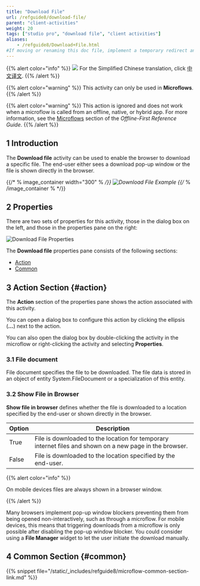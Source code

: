 ```yaml
---
title: "Download File"
url: /refguide8/download-file/
parent: "client-activities"
weight: 20
tags: ["studio pro", "download file", "client activities"]
aliases:
    - /refguide8/Download+File.html
#If moving or renaming this doc file, implement a temporary redirect and let the respective team know they should update the URL in the product. See Mapping to Products for more details.
---
```


{{% alert color="info" %}}
<img src="/attachments/china.png" style="display: inline-block; margin: 0" /> For the Simplified Chinese translation, click [中文译文](https://cdn.mendix.tencent-cloud.com/documentation/refguide8/download-file.pdf).
{{% /alert %}}

{{% alert color="warning" %}}
This activity can only be used in **Microflows**.
{{% /alert %}}

{{% alert color="warning" %}}
This action is ignored and does not work when a microflow is called from an offline, native, or hybrid app. For more information, see the [Microflows](/refguide8/offline-first/#microflows) section of the *Offline-First Reference Guide*.
{{% /alert %}}

## 1 Introduction

The **Download file** activity can be used to enable the browser to download a specific file. The end-user either sees a download pop-up window or the file is shown directly in the browser.

{{/* % image_container width="300" % */}}
![Download File Example](/attachments/refguide8/modeling/application-logic/activities/client-activities/download-file/download-file.png)
{{/* % /image_container % */}}

## 2 Properties

There are two sets of properties for this activity, those in the dialog box on the left, and those in the properties pane on the right:

![Download File Properties](/attachments/refguide8/modeling/application-logic/activities/client-activities/download-file/download-file-properties.png)

The **Download file** properties pane consists of the following sections:

* [Action](#action)
* [Common](#common)

## 3 Action Section {#action}

The **Action** section of the properties pane shows the action associated with this activity.

You can open a dialog box to configure this action by clicking the ellipsis (**…**) next to the action.

You can also open the dialog box by double-clicking the activity in the microflow or right-clicking the activity and selecting **Properties**.

### 3.1 File document

File document specifies the file to be downloaded. The file data is stored in an object of entity System.FileDocument or a specialization of this entity.

### 3.2 Show File in Browser

**Show file in browser** defines whether the file is downloaded to a location specified by the end-user or shown directly in the browser.

| Option | Description |
| --- | --- |
| True | File is downloaded to the location for temporary internet files and shown on a new page in the browser. |
| False | File is downloaded to the location specified by the end-user. |

{{% alert color="info" %}}

On mobile devices files are always shown in a browser window.

{{% /alert %}}

Many browsers implement pop-up window blockers preventing them from being opened non-interactively, such as through a microflow. For mobile devices, this means that triggering downloads from a microflow is only possible after disabling the pop-up window blocker. You could consider using a **File Manager** widget to let the user initiate the download manually.

## 4 Common Section {#common}

{{% snippet file="/static/_includes/refguide8/microflow-common-section-link.md" %}}